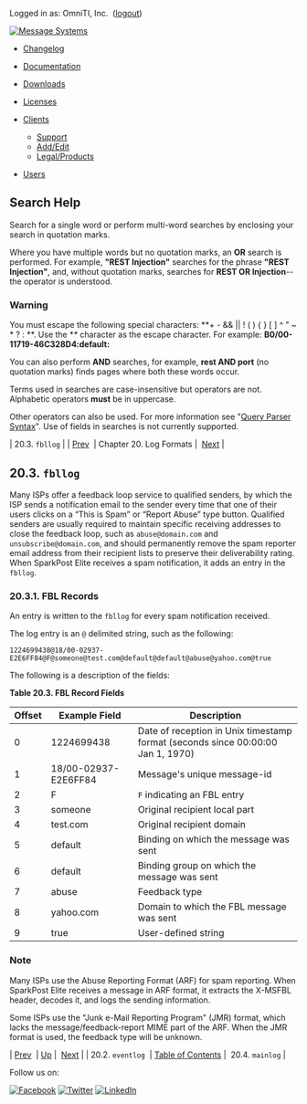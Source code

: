 Logged in as: OmniTI, Inc.  ([logout](https://support.messagesystems.com/logout.php))

[![Message Systems](https://support.messagesystems.com/images/ms-white205.png)](https://support.messagesystems.com/start.php) 

*   [Changelog](https://support.messagesystems.com/start.php?show=changelog)
*   [Documentation](https://support.messagesystems.com/docs/)
*   [Downloads](https://support.messagesystems.com/start.php)

*   [Licenses](https://support.messagesystems.com/license_summary.php)
*   <a href="">Clients</a>
    *   [Support](https://support.messagesystems.com/cs.php)
    *   [Add/Edit](https://support.messagesystems.com/edit_client.php)
    *   [Legal/Products](https://support.messagesystems.com/edit_products.php)
*   [Users](https://support.messagesystems.com/edit_customer.php)

## Search Help

Search for a single word or perform multi-word searches by enclosing your search in quotation marks.

Where you have multiple words but no quotation marks, an **OR** search is performed. For example, **"REST Injection"** searches for the phrase **"REST Injection"**, and, without quotation marks, searches for **REST OR Injection**--the operator is understood.

### Warning

You must escape the following special characters: **+ - && || ! ( ) { } [ ] ^ " ~ * ? : \**. Use the **\** character as the escape character. For example: **B0/00-11719-46C328D4\:default\:**

You can also perform **AND** searches, for example, **rest AND port** (no quotation marks) finds pages where both these words occur.

Terms used in searches are case-insensitive but operators are not. Alphabetic operators **must** be in uppercase.

Other operators can also be used. For more information see "[Query Parser Syntax](https://lucene.apache.org/core/old_versioned_docs/versions/3_0_0/queryparsersyntax.html)". Use of fields in searches is not currently supported.

| 20.3. `fbllog` |
| [Prev](log_formats.eventlog.php)  | Chapter 20. Log Formats |  [Next](log_formats.mainlog.php) |

## 20.3. `fbllog`

Many ISPs offer a feedback loop service to qualified senders, by which the ISP sends a notification email to the sender every time that one of their users clicks on a “This is Spam” or “Report Abuse” type button. Qualified senders are usually required to maintain specific receiving addresses to close the feedback loop, such as `abuse@domain.com` and `unsubscribe@domain.com`, and should permanently remove the spam reporter email address from their recipient lists to preserve their deliverability rating. When SparkPost Elite receives a spam notification, it adds an entry in the `fbllog`.

### 20.3.1. FBL Records

An entry is written to the `fbllog` for every spam notification received.

The log entry is an `@` delimited string, such as the following:

`1224699438@18/00-02937-E2E6FF84@F@someone@test.com@default@default@abuse@yahoo.com@true`

The following is a description of the fields:

<a name="log_formats.fbl.record.fields"></a>

**Table 20.3. FBL Record Fields**

| Offset | Example Field | Description |
| --- | --- | --- |
| 0 | 1224699438 | Date of reception in Unix timestamp format (seconds since 00:00:00 Jan 1, 1970) |
| 1 | 18/00-02937-E2E6FF84 | Message's unique message-id |
| 2 | F | `F` indicating an FBL entry |
| 3 | someone | Original recipient local part |
| 4 | test.com | Original recipient domain |
| 5 | default | Binding on which the message was sent |
| 6 | default | Binding group on which the message was sent |
| 7 | abuse | Feedback type |
| 8 | yahoo.com | Domain to which the FBL message was sent |
| 9 | true | User-defined string |

### Note

Many ISPs use the Abuse Reporting Format (ARF) for spam reporting. When SparkPost Elite receives a message in ARF format, it extracts the X-MSFBL header, decodes it, and logs the sending information.

Some ISPs use the "Junk e-Mail Reporting Program" (JMR) format, which lacks the message/feedback-report MIME part of the ARF. When the JMR format is used, the feedback type will be unknown.

| [Prev](log_formats.eventlog.php)  | [Up](log_formats.php) |  [Next](log_formats.mainlog.php) |
| 20.2. `eventlog`  | [Table of Contents](index.php) |  20.4. `mainlog` |

Follow us on:

[![Facebook](https://support.messagesystems.com/images/icon-facebook.png)](http://www.facebook.com/messagesystems) [![Twitter](https://support.messagesystems.com/images/icon-twitter.png)](http://twitter.com/#!/MessageSystems) [![LinkedIn](https://support.messagesystems.com/images/icon-linkedin.png)](http://www.linkedin.com/company/message-systems)